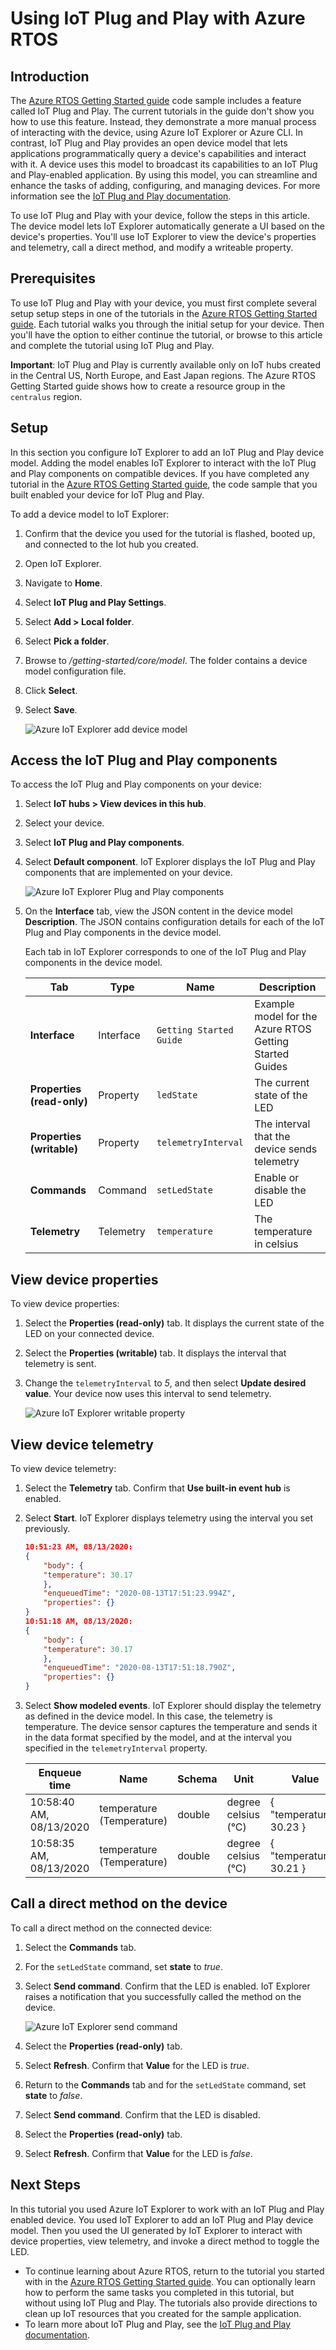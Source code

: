 # Using IoT Plug and Play with Azure RTOS

## Introduction

The [Azure RTOS Getting Started guide](../README.md) code sample includes a feature called IoT Plug and Play. The current tutorials in the guide don't show you how to use this feature. Instead, they demonstrate a more manual process of interacting with the device, using Azure IoT Explorer or Azure CLI. In contrast, IoT Plug and Play provides an open device model that lets applications programmatically query a device's capabilities and interact with it. A device uses this model to broadcast its capabilities to an IoT Plug and Play-enabled application. By using this model, you can streamline and enhance the tasks of adding, configuring, and managing devices. For more information see the [IoT Plug and Play documentation](https://docs.microsoft.com/en-us/azure/iot-pnp/).

To use IoT Plug and Play with your device, follow the steps in this article. The device model lets IoT Explorer automatically generate a UI based on the device's properties. You'll use IoT Explorer to view the device's properties and telemetry, call a direct method, and modify a writeable property.

## Prerequisites

To use IoT Plug and Play with your device, you must first complete several setup setup steps in one of the tutorials in the [Azure RTOS Getting Started guide](../README.md). Each tutorial walks you through the initial setup for your device. Then you'll have the option to either continue the tutorial, or browse to this article and complete the tutorial using IoT Plug and Play.

**Important**:  IoT Plug and Play is currently available only on IoT hubs created in the Central US, North Europe, and East Japan regions. The Azure RTOS Getting Started guide shows how to create a resource group in the `centralus` region.

## Setup

In this section you configure IoT Explorer to add an IoT Plug and Play device model. Adding the model enables IoT Explorer to interact with the IoT Plug and Play components on compatible devices. If you have completed any tutorial in the [Azure RTOS Getting Started guide](../README.md), the code sample that you built enabled your device for IoT Plug and Play.

To add a device model to IoT Explorer:

1. Confirm that the device you used for the tutorial is flashed, booted up, and connected to the Iot hub you created.
1. Open IoT Explorer.
1. Navigate to **Home**.
1. Select **IoT Plug and Play Settings**.
1. Select **Add > Local folder**.
1. Select **Pick a folder**.
1. Browse to */getting-started/core/model*. The folder contains a device model configuration file.
1. Click **Select**.
1. Select **Save**.

    ![Azure IoT Explorer add device model](media/azure-iot-explorer-add-device-model.png)

## Access the IoT Plug and Play components

To access the IoT Plug and Play components on your device:

1. Select **IoT hubs > View devices in this hub**.
1. Select your device.
1. Select **IoT Plug and Play components**.
1. Select **Default component**. IoT Explorer displays the IoT Plug and Play components that are implemented on your device.

    ![Azure IoT Explorer Plug and Play components](media/azure-iot-explorer-pnp-components.png)

1. On the **Interface** tab, view the JSON content in the device model **Description**. The JSON contains configuration details for each of the IoT Plug and Play components in the device model.

    Each tab in IoT Explorer corresponds to one of the IoT Plug and Play components in the device model.

    | Tab | Type | Name | Description |
    |---|---|---|---|
    | **Interface** | Interface | `Getting Started Guide` | Example model for the Azure RTOS Getting Started Guides |
    | **Properties (read-only)** | Property | `ledState` | The current state of the LED |
    | **Properties (writable)** | Property | `telemetryInterval` | The interval that the device sends telemetry |
    | **Commands** | Command | `setLedState` | Enable or disable the LED |
    | **Telemetry** | Telemetry | `temperature` | The temperature in celsius |

## View device properties

To view device properties:

1. Select the **Properties (read-only)** tab. It displays the current state of the LED on your connected device.
1. Select the **Properties (writable)** tab. It displays the interval that telemetry is sent.
1. Change the `telemetryInterval` to *5*, and then select **Update desired value**. Your device now uses this interval to send telemetry.

    ![Azure IoT Explorer writable property](media/azure-iot-explorer-writable-property.png)

## View device telemetry

To view device telemetry:

1. Select the **Telemetry** tab. Confirm that **Use built-in event hub** is enabled.
1. Select **Start**. IoT Explorer displays telemetry using the interval you set previously.

    ```json
    10:51:23 AM, 08/13/2020:
    {
        "body": {
        "temperature": 30.17
        },
        "enqueuedTime": "2020-08-13T17:51:23.994Z",
        "properties": {}
    }
    10:51:18 AM, 08/13/2020:
    {
        "body": {
        "temperature": 30.17
        },
        "enqueuedTime": "2020-08-13T17:51:18.790Z",
        "properties": {}
    }
    ```

1. Select **Show modeled events**. IoT Explorer should display the telemetry as defined in the device model. In this case, the telemetry is temperature. The device sensor captures the temperature and sends it in the data format specified by the model, and at the interval you specified in the `telemetryInterval` property.

    | Enqueue time | Name | Schema | Unit | Value |
    |---|---|---|---|---|
    | 10:58:40 AM, 08/13/2020 | temperature (Temperature) | double | degree celsius (°C) | { "temperature": 30.23 } |
    | 10:58:35 AM, 08/13/2020 | temperature (Temperature) | double | degree celsius (°C) | { "temperature": 30.21 } |

## Call a direct method on the device

To call a direct method on the connected device:

1. Select the **Commands** tab.
1. For the `setLedState` command, set **state** to *true*.
1. Select **Send command**. Confirm that the LED is enabled. IoT Explorer raises a notification that you successfully called the method on the device.

    ![Azure IoT Explorer send command](media/azure-iot-explorer-send-command.png)

1. Select the **Properties (read-only)** tab.
1. Select **Refresh**. Confirm that **Value** for the LED is *true*.
1. Return to the **Commands** tab and for the `setLedState` command, set **state** to *false*.
1. Select **Send command**. Confirm that the LED is disabled.
1. Select the **Properties (read-only)** tab.
1. Select **Refresh**. Confirm that **Value** for the LED is *false*.


## Next Steps

In this tutorial you used Azure IoT Explorer to work with an IoT Plug and Play enabled device. You used IoT Explorer to add an IoT Plug and Play device model. Then you used the UI generated by IoT Explorer to interact with device properties, view telemetry, and invoke a direct method to toggle the LED.

* To continue learning about Azure RTOS, return to the tutorial you started with in the [Azure RTOS Getting Started guide](../README.md). You can optionally learn how to perform the same tasks you completed in this tutorial, but without using IoT Plug and Play. The tutorials also provide directions to clean up IoT resources that you created for the sample application.
* To learn more about IoT Plug and Play, see the [IoT Plug and Play documentation](https://docs.microsoft.com/en-us/azure/iot-pnp/).
